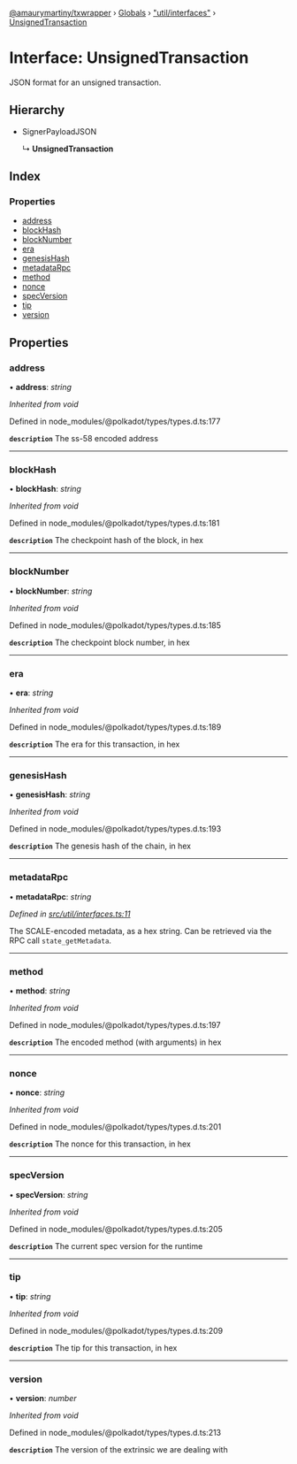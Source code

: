 [@amaurymartiny/txwrapper](../README.md) › [Globals](../globals.md) › ["util/interfaces"](../modules/_util_interfaces_.md) › [UnsignedTransaction](_util_interfaces_.unsignedtransaction.md)

# Interface: UnsignedTransaction

JSON format for an unsigned transaction.

## Hierarchy

* SignerPayloadJSON

  ↳ **UnsignedTransaction**

## Index

### Properties

* [address](_util_interfaces_.unsignedtransaction.md#address)
* [blockHash](_util_interfaces_.unsignedtransaction.md#blockhash)
* [blockNumber](_util_interfaces_.unsignedtransaction.md#blocknumber)
* [era](_util_interfaces_.unsignedtransaction.md#era)
* [genesisHash](_util_interfaces_.unsignedtransaction.md#genesishash)
* [metadataRpc](_util_interfaces_.unsignedtransaction.md#metadatarpc)
* [method](_util_interfaces_.unsignedtransaction.md#method)
* [nonce](_util_interfaces_.unsignedtransaction.md#nonce)
* [specVersion](_util_interfaces_.unsignedtransaction.md#specversion)
* [tip](_util_interfaces_.unsignedtransaction.md#tip)
* [version](_util_interfaces_.unsignedtransaction.md#version)

## Properties

###  address

• **address**: *string*

*Inherited from void*

Defined in node_modules/@polkadot/types/types.d.ts:177

**`description`** The ss-58 encoded address

___

###  blockHash

• **blockHash**: *string*

*Inherited from void*

Defined in node_modules/@polkadot/types/types.d.ts:181

**`description`** The checkpoint hash of the block, in hex

___

###  blockNumber

• **blockNumber**: *string*

*Inherited from void*

Defined in node_modules/@polkadot/types/types.d.ts:185

**`description`** The checkpoint block number, in hex

___

###  era

• **era**: *string*

*Inherited from void*

Defined in node_modules/@polkadot/types/types.d.ts:189

**`description`** The era for this transaction, in hex

___

###  genesisHash

• **genesisHash**: *string*

*Inherited from void*

Defined in node_modules/@polkadot/types/types.d.ts:193

**`description`** The genesis hash of the chain, in hex

___

###  metadataRpc

• **metadataRpc**: *string*

*Defined in [src/util/interfaces.ts:11](https://github.com/paritytech/txwrapper/blob/0fb6503/src/util/interfaces.ts#L11)*

The SCALE-encoded metadata, as a hex string. Can be retrieved via the RPC
call `state_getMetadata`.

___

###  method

• **method**: *string*

*Inherited from void*

Defined in node_modules/@polkadot/types/types.d.ts:197

**`description`** The encoded method (with arguments) in hex

___

###  nonce

• **nonce**: *string*

*Inherited from void*

Defined in node_modules/@polkadot/types/types.d.ts:201

**`description`** The nonce for this transaction, in hex

___

###  specVersion

• **specVersion**: *string*

*Inherited from void*

Defined in node_modules/@polkadot/types/types.d.ts:205

**`description`** The current spec version for  the runtime

___

###  tip

• **tip**: *string*

*Inherited from void*

Defined in node_modules/@polkadot/types/types.d.ts:209

**`description`** The tip for this transaction, in hex

___

###  version

• **version**: *number*

*Inherited from void*

Defined in node_modules/@polkadot/types/types.d.ts:213

**`description`** The version of the extrinsic we are dealing with
